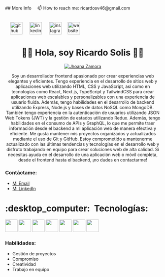 

<link rel="stylesheet" href="https://cdn.jsdelivr.net/gh/devicons/devicon@v2.15.1/devicon.min.css">
## More Info
&nbsp;&nbsp;&nbsp;&nbsp;📫 How to reach me: ricardosv46@gmail.com <br><br>

&nbsp;&nbsp;&nbsp;&nbsp;[<img src='https://cdn.jsdelivr.net/npm/simple-icons@3.0.1/icons/github.svg' alt='github' height='40'>](https://github.com/Richxdd)
&nbsp;&nbsp;&nbsp;&nbsp; [<img src='https://cdn.jsdelivr.net/npm/simple-icons@3.0.1/icons/linkedin.svg' alt='linkedin' height='40'>](https://www.linkedin.com/in/ricardosv46/)
&nbsp;&nbsp;&nbsp;&nbsp; [<img src='https://cdn.jsdelivr.net/npm/simple-icons@3.0.1/icons/instagram.svg' alt='instagram' height='40'>](https://www.instagram.com/ricardosv46/)
&nbsp;&nbsp;&nbsp;&nbsp;[<img src='https://cdn.jsdelivr.net/npm/simple-icons@3.0.1/icons/icloud.svg' alt='website' height='40'>](https://ricardosv.netlify.app)


<h1 align="center">👨‍💻 Hola, soy Ricardo Solis 👨‍💻</h1>

<p align="center">
    <a href="https://github.com/JhoanaZF">
        <img src="https://readme-typing-svg.demolab.com?font=Fira+Code&pause=500&color=330867&center=true&width=600&lines=Desarrollador+Full stack" alt="Jhoana Zamora" />
    </a>
</p>

<p align="center">
Soy un desarrollador frontend apasionado por crear experiencias web elegantes y eficientes. Tengo experiencia en el desarrollo de sitios web y aplicaciones web utilizando HTML, CSS y JavaScript, así como en tecnologías como React, Next.js, TypeScript y TailwindCSS para crear aplicaciones web escalables y personalizables con una experiencia de usuario fluida. Además, tengo habilidades en el desarrollo de backend utilizando Express, Node.js y bases de datos NoSQL como MongoDB. También tengo experiencia en la autenticación de usuarios utilizando JSON Web Tokens (JWT) y la gestión de estados utilizando Redux. Además, tengo habilidades en el consumo de APIs y GraphQL, lo que me permite traer información desde el backend a mi aplicación web de manera efectiva y eficiente. Me gusta mantener mis proyectos organizados y actualizados mediante el uso de Git y GitHub. Estoy comprometido a mantenerme actualizado con las últimas tendencias y tecnologías en el desarrollo web y disfruto trabajando en equipo para crear soluciones web de alta calidad. Si necesitas ayuda en el desarrollo de una aplicación web o móvil completa, desde el frontend hasta el backend, ¡no dudes en contactarme!
</p>

<h3 align="left">Contáctame:</h3>

-   [Mi Email](https://mail.google.com/mail/u/0/#inbox)
-   [Mi LinkedIn](https://www.linkedin.com/in/jhoana-zamora-8b6595204/)

<h1 align="left">:desktop_computer:&nbsp;&nbsp;Tecnologías:</h1>
<p align="left">
        <img src="https://cdn.jsdelivr.net/gh/devicons/devicon/icons/html5/html5-original.svg"  width="40" height="40"  />
        <img src="https://cdn.jsdelivr.net/gh/devicons/devicon/icons/css3/css3-original.svg" width="40" height="40"/>
        <img src="https://cdn.jsdelivr.net/gh/devicons/devicon/icons/tailwindcss/tailwindcss-plain.svg" width="40" height="40" />
        <img src="https://cdn.jsdelivr.net/gh/devicons/devicon/icons/javascript/javascript-original.svg" width="40" height="40" />
        <img src="https://cdn.jsdelivr.net/gh/devicons/devicon/icons/typescript/typescript-original.svg" width="40" height="40"/>
        <img src="https://cdn.jsdelivr.net/gh/devicons/devicon/icons/react/react-original.svg" width="40" height="40" />
        <img src="https://cdn.jsdelivr.net/gh/devicons/devicon/icons/nextjs/nextjs-original.svg" width="40" height="40" />
        <i class="devicon-github-original"></i>

    
</p>

<h3 align="left">Habilidades:</h3>

-   Gestión de proyectos
-   Compromiso
-   Creatividad
-   Trabajo en equipo

